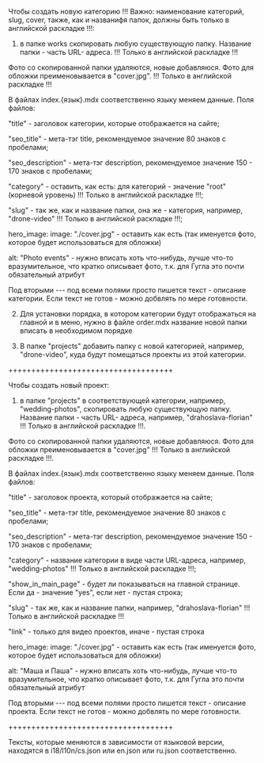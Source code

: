 Чтобы создать новую категорию !!! Важно: наименование категорий, slug, cover, также, как и названифя папок, должны быть только в английской раскладке !!!: 

1) в папке works скопировать любую существующую папку. Название папки - часть URL- адреса. !!! Только в английской раскладке !!! 

Фото со скопированной папки удаляются, новые добавляюся. Фото для обложки преименовывается в "cover.jpg". !!! Только в английской раскладке !!! 

В файлах index.{язык}.mdx соответственно языку меняем данные. Поля файлов:

"title" - заголовок категории, которые отображается на сайте; 

"seo_title" - мета-тэг title, рекомендуемое значение 80 знаков с пробелами; 

"seo_description" - мета-тэг description, рекомендуемое значение 150 - 170 знаков с пробелами;

"category" - оставить, как есть: для категорий - значение "root" (корневой уровень) !!! Только в английской раскладке !!!;

"slug" - так же, как и название папки, она же - категория, например, "drone-video" !!! Только в английской раскладке !!!;

hero_image:
  image: "./cover.jpg" - оставить как есть (так именуется фото, которое будет использоваться для обложки)
  
  alt: "Photo events" - нужно вписать хоть что-нибудь, лучше что-то вразумительное, что кратко описывает фото, т.к. для Гугла это почти обязательный атрибут

Под вторыми --- под всеми полями просто пишется текст - описание категории. Если текст не готов - можно добвлять по мере готовности.


2) Для установки порядка, в котором категории будут отображаться на главной и в меню, нужно в файле order.mdx название новой папки вписать в необходимом порядке 

3) В папке "projects" добавить папку с новой категорией, например, "drone-video", куда будут помещаться проекты из этой категории.

++++++++++++++++++++++++++++++++++++

Чтобы создать новый проект: 

1) в папке "projects" в соответствующей категории, например, "wedding-photos", скопировать любую существующую папку. Название папки - часть URL- адреса, например, "drahoslava-florian" !!! Только в английской раскладке !!!. 

Фото со скопированной папки удаляются, новые добавляюся. Фото для обложки преименовывается в "cover.jpg" !!! Только в английской раскладке !!!. 

В файлах index.{язык}.mdx соответственно языку меняем данные. Поля файлов:

"title" - заголовок проекта, который отображается на сайте; 

"seo_title" - мета-тэг title, рекомендуемое значение 80 знаков с пробелами; 

"seo_description" - мета-тэг description, рекомендуемое значение 150 - 170 знаков с пробелами;

"category" - название категории в виде части URL-адреса, например, "wedding-photos" !!! Только в английской раскладке !!!;

"show_in_main_page" - будет ли показываться на главной странице. Если да - значение "yes", если нет - пустая строка;

"slug" - так же, как и название папки, например, "drahoslava-florian" !!! Только в английской раскладке !!!

"link" - только для видео проектов, иначе - пустая строка

hero_image:
  image: "./cover.jpg" - оставить как есть (так именуется фото, которое будет использоваться для обложки)
  
  alt: "Маша и Паша" - нужно вписать хоть что-нибудь, лучше что-то вразумительное, что кратко описывает фото, т.к. для Гугла это почти обязательный атрибут

Под вторыми --- под всеми полями просто пишется текст - описание проекта. Если текст не готов - можно добвлять по мере готовности.


++++++++++++++++++++++++++++++++++++

Тексты, которые меняются в зависимости от языковой версии, находятся в i18/l10n/cs.json или en.json или ru.json соответственно.
